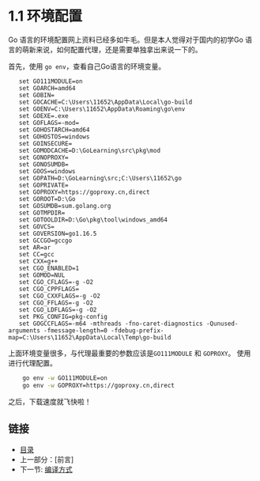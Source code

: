 # 1.1 环境配置

Go 语言的环境配置网上资料已经多如牛毛。但是本人觉得对于国内的初学Go 语言的萌新来说，如何配置代理，还是需要单独拿出来说一下的。

首先，使用 `go env`，查看自己Go语言的环境变量。

 ``` text
    set GO111MODULE=on
    set GOARCH=amd64
    set GOBIN=
    set GOCACHE=C:\Users\11652\AppData\Local\go-build
    set GOENV=C:\Users\11652\AppData\Roaming\go\env
    set GOEXE=.exe
    set GOFLAGS=-mod=
    set GOHOSTARCH=amd64
    set GOHOSTOS=windows
    set GOINSECURE=
    set GOMODCACHE=D:\GoLearning\src\pkg\mod
    set GONOPROXY=
    set GONOSUMDB=
    set GOOS=windows
    set GOPATH=D:\GoLearning\src;C:\Users\11652\go
    set GOPRIVATE=
    set GOPROXY=https://goproxy.cn,direct
    set GOROOT=D:\Go
    set GOSUMDB=sum.golang.org
    set GOTMPDIR=
    set GOTOOLDIR=D:\Go\pkg\tool\windows_amd64
    set GOVCS=
    set GOVERSION=go1.16.5
    set GCCGO=gccgo
    set AR=ar
    set CC=gcc
    set CXX=g++
    set CGO_ENABLED=1
    set GOMOD=NUL
    set CGO_CFLAGS=-g -O2
    set CGO_CPPFLAGS=
    set CGO_CXXFLAGS=-g -O2
    set CGO_FFLAGS=-g -O2
    set CGO_LDFLAGS=-g -O2
    set PKG_CONFIG=pkg-config
    set GOGCCFLAGS=-m64 -mthreads -fno-caret-diagnostics -Qunused-arguments -fmessage-length=0 -fdebug-prefix-map=C:\Users\11652\AppData\Local\Temp\go-build
```

上面环境变量很多，与代理最重要的参数应该是`GO111MODULE` 和 `GOPROXY`。
使用进行代理配置。

``` bash
    go env -w GO111MODULE=on
    go env -w GOPROXY=https://goproxy.cn,direct
```

之后，下载速度就飞快啦！

## 链接

- [目录](directory.md)
- 上一部分：[前言]
- 下一节: [编译方式](01.2.md)
